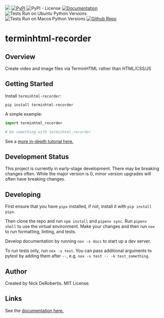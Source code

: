 

[![](https://codecov.io/gh/nickderobertis/terminhtml-recorder/branch/main/graph/badge.svg)](https://codecov.io/gh/nickderobertis/terminhtml-recorder)
[![PyPI](https://img.shields.io/pypi/v/terminhtml-recorder)](https://pypi.org/project/terminhtml-recorder/)
![PyPI - License](https://img.shields.io/pypi/l/terminhtml-recorder)
[![Documentation](https://img.shields.io/badge/documentation-pass-green)](https://nickderobertis.github.io/terminhtml-recorder/)
![Tests Run on Ubuntu Python Versions](https://img.shields.io/badge/Tests%20Ubuntu%2FPython-3.8%20%7C%203.9%20%7C%203.10-blue)
![Tests Run on Macos Python Versions](https://img.shields.io/badge/Tests%20Macos%2FPython-3.8%20%7C%203.9%20%7C%203.10-blue)
[![Github Repo](https://img.shields.io/badge/repo-github-informational)](https://github.com/nickderobertis/terminhtml-recorder/)


#  terminhtml-recorder

## Overview

Create video and image files via TerminHTML rather than HTML/CSS/JS

## Getting Started

Install `terminhtml-recorder`:

```
pip install terminhtml-recorder
```

A simple example:

```python
import terminhtml_recorder

# Do something with terminhtml_recorder
```

See a
[more in-depth tutorial here.](
https://nickderobertis.github.io/terminhtml-recorder/tutorial.html
)

## Development Status

This project is currently in early-stage development. There may be
breaking changes often. While the major version is 0, minor version
upgrades will often have breaking changes.

## Developing

First ensure that you have `pipx` installed, if not, install it with `pip install pipx`.

Then clone the repo and run `npm install` and `pipenv sync`. Run `pipenv shell`
to use the virtual environment. Make your changes and then run `nox` to run formatting,
linting, and tests.

Develop documentation by running `nox -s docs` to start up a dev server.

To run tests only, run `nox -s test`. You can pass additional arguments to pytest
by adding them after `--`, e.g. `nox -s test -- -k test_something`.

## Author

Created by Nick DeRobertis. MIT License.

## Links

See the
[documentation here.](
https://nickderobertis.github.io/terminhtml-recorder/
)
